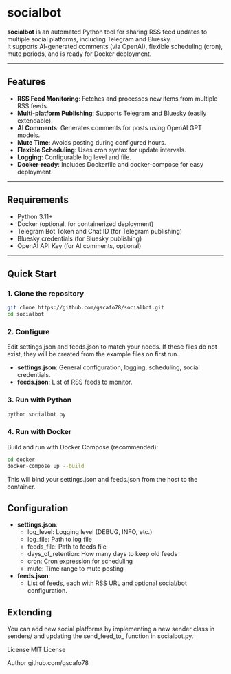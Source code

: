 # socialbot

**socialbot** is an automated Python tool for sharing RSS feed updates to multiple social platforms, including Telegram and Bluesky.  
It supports AI-generated comments (via OpenAI), flexible scheduling (cron), mute periods, and is ready for Docker deployment.

---

## Features

- **RSS Feed Monitoring**: Fetches and processes new items from multiple RSS feeds.
- **Multi-platform Publishing**: Supports Telegram and Bluesky (easily extendable).
- **AI Comments**: Generates comments for posts using OpenAI GPT models.
- **Mute Time**: Avoids posting during configured hours.
- **Flexible Scheduling**: Uses cron syntax for update intervals.
- **Logging**: Configurable log level and file.
- **Docker-ready**: Includes Dockerfile and docker-compose for easy deployment.

---

## Requirements

- Python 3.11+
- Docker (optional, for containerized deployment)
- Telegram Bot Token and Chat ID (for Telegram publishing)
- Bluesky credentials (for Bluesky publishing)
- OpenAI API Key (for AI comments, optional)

---

## Quick Start

### 1. Clone the repository

```bash
git clone https://github.com/gscafo78/socialbot.git
cd socialbot
```

### 2. Configure
Edit settings.json and feeds.json to match your needs.
If these files do not exist, they will be created from the example files on first run.

- **settings.json**: General configuration, logging, scheduling, social credentials.
- **feeds.json**: List of RSS feeds to monitor.

### 3. Run with Python

```bash
python socialbot.py
```
### 4. Run with Docker
Build and run with Docker Compose (recommended):

```bash
cd docker
docker-compose up --build
```


This will bind your settings.json and feeds.json from the host to the container.

## Configuration
- **settings.json**:
  - log_level: Logging level (DEBUG, INFO, etc.)
  - log_file: Path to log file
  - feeds_file: Path to feeds file
  - days_of_retention: How many days to keep old feeds
  - cron: Cron expression for scheduling
  - mute: Time range to mute posting
- **feeds.json**:
  - List of feeds, each with RSS URL and optional social/bot configuration.

## Extending
You can add new social platforms by implementing a new sender class in senders/ and updating the send_feed_to_<platform> function in socialbot.py.

License
MIT License

Author
github.com/gscafo78